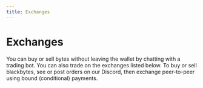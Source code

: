 ```yaml
---
title: Exchanges
---
```


# Exchanges

You can buy or sell bytes without leaving the wallet by chatting with a trading bot. You can also trade on the exchanges listed below. To buy or sell blackbytes, see or post orders on our Discord, then exchange peer-to-peer using bound (conditional) payments.
